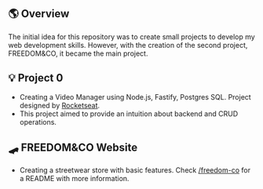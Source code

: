 ## 🌎 Overview

The initial idea for this repository was to create small projects to develop my web development skills. However, with the creation of the second project, FREEDOM&CO, it became the main project.

## 💡 Project 0

- Creating a Video Manager using Node.js, Fastify, Postgres SQL. Project designed by [Rocketseat](https://www.youtube.com/watch?v=hHM-hr9q4mo&t=4618&ab_channel=Rocketseat).
- This project aimed to provide an intuition about backend and CRUD operations.

## 🛹 FREEDOM&CO Website

- Creating a streetwear store with basic features. Check [/freedom-co](https://github.com/MiguelHenri/FREEDOM-CO/tree/master/freedom-co) for a README with more information. 
